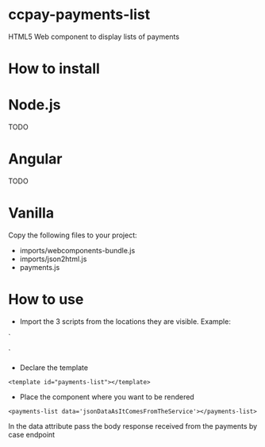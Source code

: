 # ccpay-payments-list

HTML5 Web component to display lists of payments

# How to install

# Node.js

TODO

# Angular

TODO

# Vanilla

Copy the following files to your project:

- imports/webcomponents-bundle.js
- imports/json2html.js
- payments.js

# How to use

 - Import the 3 scripts from the locations they are visible. Example:
 
 `<script src="../imports/webcomponents-bundle.js">    
  </script>
  <script src="../imports/json2html.js">
  </script>
  <script src="../payments.js" defer>
  </script>`   
  
  - Declare the template
  
  `<template id="payments-list"></template>`
  
  - Place the component where you want to be rendered
  
 `<payments-list data='jsonDataAsItComesFromTheService'></payments-list>`
  
  In the data attribute pass the body response received from the payments by case endpoint
